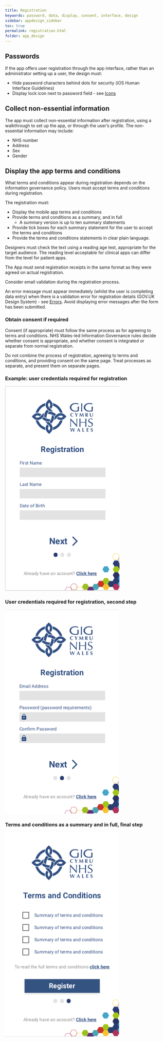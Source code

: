 ```yaml
---
title: Registration
keywords: password, data, display, consent, interface, design
sidebar: appdesign_sidebar
toc: true
permalink: registration.html
folder: app_design 
---
```


## Passwords

If the app offers user registration through the app interface, rather than an administrator setting up a user, the design must:
* Hide password characters behind dots for security (iOS Human Interface Guidelines)  
* Display lock icon next to password field - see [Icons](/icons.html)  

## Collect non-essential information 

The app must collect non-essential information after registration, using a walkthrough to set up the app, or through the user’s profile. The non-essential information may include:  
* NHS number
* Address
* Sex 
* Gender

## Display the app terms and conditions  
What terms and conditions appear during registration depends on the information governance policy.  Users must accept terms and conditions during registration.

The registration must:
* Display the mobile app terms and conditions
* Provide terms and conditions as a summary, and in full
   * A summary version is up to ten summary statements
* Provide tick boxes for each summary statement for the user to accept the terms and conditions
* Provide the terms and conditions statements in clear plain language. 

Designers must check the text using a reading age test, appropriate for the target audience. The reading level acceptable for clinical apps can differ from the level for patient apps. 

The App must send registration receipts in the same format as they were agreed on actual registration.

Consider email validation during the registration process. 

An error message must appear immediately (whilst the user is completing data entry) when there is a validation error for registration details (GOV.UK Design System) - see [Errors](/errors.html). Avoid displaying error messages after the form has been submitted.

### Obtain consent if required

Consent (if appropriate) must follow the same process as for agreeing to terms and conditions. NHS Wales-led Information Governance rules decide whether consent is appropriate, and whether consent is integrated or separate from normal registration.  

Do not combine the process of registration, agreeing to terms and conditions, and providing consent on the same page. Treat processes as separate, and present them on separate pages.  

### Example: user credentials required for registration

<img class="img-responsive img-thumbnail" src="/images/examples/design-standards-access-registration1.png">

### User credentials required for registration, second step

<img class="img-responsive img-thumbnail" src="/images/examples/design-standards-access-registration2.png">

### Terms and conditions as a summary and in full, final step 

<img class="img-responsive img-thumbnail" src="/images/examples/design-standards-access-registration3.png">